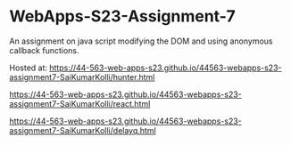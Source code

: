 # WebApps-S23-Assignment-7
An assignment on java script modifying the DOM and using anonymous callback functions.

Hosted at: 
https://44-563-web-apps-s23.github.io/44563-webapps-s23-assignment7-SaiKumarKolli/hunter.html

https://44-563-web-apps-s23.github.io/44563-webapps-s23-assignment7-SaiKumarKolli/react.html

https://44-563-web-apps-s23.github.io/44563-webapps-s23-assignment7-SaiKumarKolli/delayq.html
